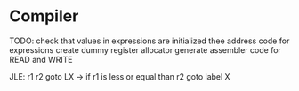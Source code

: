 # Compiler

TODO:
check that values in expressions are initialized
thee address code for expressions
create dummy register allocator
generate assembler code for READ and WRITE

JLE: r1 r2 goto LX -> if r1 is less or equal than r2 goto label X